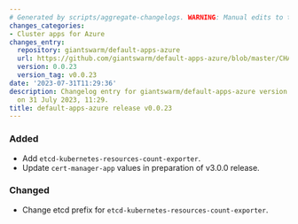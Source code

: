 ```yaml
---
# Generated by scripts/aggregate-changelogs. WARNING: Manual edits to this files will be overwritten.
changes_categories:
- Cluster apps for Azure
changes_entry:
  repository: giantswarm/default-apps-azure
  url: https://github.com/giantswarm/default-apps-azure/blob/master/CHANGELOG.md#0023---2023-07-31
  version: 0.0.23
  version_tag: v0.0.23
date: '2023-07-31T11:29:36'
description: Changelog entry for giantswarm/default-apps-azure version 0.0.23, published
  on 31 July 2023, 11:29.
title: default-apps-azure release v0.0.23
---
```


### Added
- Add `etcd-kubernetes-resources-count-exporter`.
- Update `cert-manager-app` values in preparation of v3.0.0 release.
### Changed
- Change etcd prefix for `etcd-kubernetes-resources-count-exporter`.
